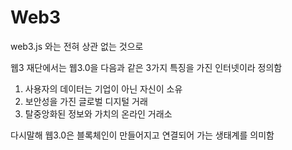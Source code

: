 # Web3

web3.js 와는 전혀 상관 없는 것으로

웹3 재단에서는 웹3.0을 다음과 같은 3가지 특징을 가진 인터넷이라 정의함

1. 사용자의 데이터는 기업이 아닌 자신이 소유
2. 보안성을 가진 글로벌 디지털 거래
3. 탈중앙화된 정보와 가치의 온라인 거래소

다시말해 웹3.0은 블록체인이 만들어지고 연결되어 가는 생태계를 의미함
